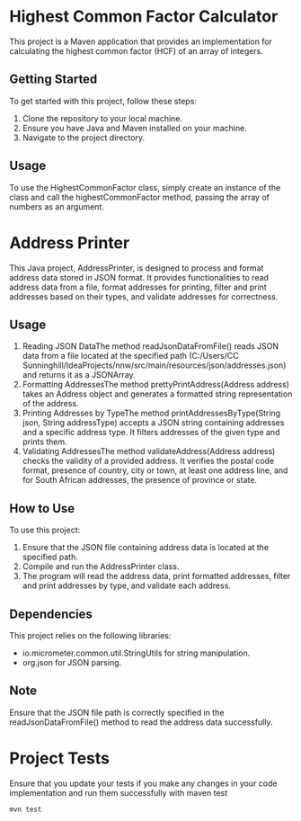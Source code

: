 # Highest Common Factor Calculator

This project is a Maven application that provides an implementation for calculating the highest common factor (HCF) of an array of integers.

## Getting Started

To get started with this project, follow these steps:

1. Clone the repository to your local machine.
2. Ensure you have Java and Maven installed on your machine.
3. Navigate to the project directory.


## Usage

To use the HighestCommonFactor class, simply create an instance of the class and call the highestCommonFactor method, passing the array of numbers as an argument.

# Address Printer

This Java project, AddressPrinter, is designed to process and format address data stored in JSON format. It provides functionalities to read address data from a file, format addresses for printing, filter and print addresses based on their types, and validate addresses for correctness.

## Usage
1. Reading JSON DataThe method readJsonDataFromFile() reads JSON data from a file located at the specified path (C:/Users/CC Sunninghill/IdeaProjects/nnw/src/main/resources/json/addresses.json) and returns it as a JSONArray.
2. Formatting AddressesThe method prettyPrintAddress(Address address) takes an Address object and generates a formatted string representation of the address.
3. Printing Addresses by TypeThe method printAddressesByType(String json, String addressType) accepts a JSON string containing addresses and a specific address type. It filters addresses of the given type and prints them.
4. Validating AddressesThe method validateAddress(Address address) checks the validity of a provided address. It verifies the postal code format, presence of country, city or town, at least one address line, and for South African addresses, the presence of province or state.

## How to Use
To use this project:

1. Ensure that the JSON file containing address data is located at the specified path.
2. Compile and run the AddressPrinter class.
3. The program will read the address data, print formatted addresses, filter and print addresses by type, and validate each address.

## Dependencies
This project relies on the following libraries:

- io.micrometer.common.util.StringUtils for string manipulation.
- org.json for JSON parsing.

## Note
Ensure that the JSON file path is correctly specified in the readJsonDataFromFile() method to read the address data successfully.

# Project Tests
Ensure that you update your tests if you make any changes in your code implementation and run them successfully with maven test
```maven test
mvn test

